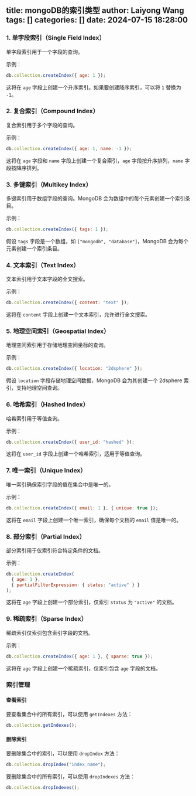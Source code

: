 title: mongoDB的索引类型
author: Laiyong Wang
tags: []
categories: []
date: 2024-07-15 18:28:00
---
### 1. 单字段索引（Single Field Index）

单字段索引用于一个字段的查询。

示例：
```javascript
db.collection.createIndex({ age: 1 });
```
这将在 `age` 字段上创建一个升序索引。如果要创建降序索引，可以将 `1` 替换为 `-1`。

### 2. 复合索引（Compound Index）

复合索引用于多个字段的查询。

示例：
```javascript
db.collection.createIndex({ age: 1, name: -1 });
```
这将在 `age` 字段和 `name` 字段上创建一个复合索引，`age` 字段按升序排列，`name` 字段按降序排列。

### 3. 多键索引（Multikey Index）

多键索引用于数组字段的查询。MongoDB 会为数组中的每个元素创建一个索引条目。

示例：
```javascript
db.collection.createIndex({ tags: 1 });
```
假设 `tags` 字段是一个数组，如 `["mongodb", "database"]`，MongoDB 会为每个元素创建一个索引条目。

### 4. 文本索引（Text Index）

文本索引用于文本字段的全文搜索。

示例：
```javascript
db.collection.createIndex({ content: "text" });
```
这将在 `content` 字段上创建一个文本索引，允许进行全文搜索。

### 5. 地理空间索引（Geospatial Index）

地理空间索引用于存储地理空间坐标的查询。

示例：
```javascript
db.collection.createIndex({ location: "2dsphere" });
```
假设 `location` 字段存储地理空间数据，MongoDB 会为其创建一个 2dsphere 索引，支持地理空间查询。

### 6. 哈希索引（Hashed Index）

哈希索引用于等值查询。

示例：
```javascript
db.collection.createIndex({ user_id: "hashed" });
```
这将在 `user_id` 字段上创建一个哈希索引，适用于等值查询。

### 7. 唯一索引（Unique Index）

唯一索引确保索引字段的值在集合中是唯一的。

示例：
```javascript
db.collection.createIndex({ email: 1 }, { unique: true });
```
这将在 `email` 字段上创建一个唯一索引，确保每个文档的 `email` 值是唯一的。

### 8. 部分索引（Partial Index）

部分索引用于仅索引符合特定条件的文档。

示例：
```javascript
db.collection.createIndex(
  { age: 1 },
  { partialFilterExpression: { status: "active" } }
);
```
这将在 `age` 字段上创建一个部分索引，仅索引 `status` 为 `"active"` 的文档。

### 9. 稀疏索引（Sparse Index）

稀疏索引仅索引包含索引字段的文档。

示例：
```javascript
db.collection.createIndex({ age: 1 }, { sparse: true });
```
这将在 `age` 字段上创建一个稀疏索引，仅索引包含 `age` 字段的文档。

### 索引管理

#### 查看索引
要查看集合中的所有索引，可以使用 `getIndexes` 方法：

```javascript
db.collection.getIndexes();
```

#### 删除索引
要删除集合中的索引，可以使用 `dropIndex` 方法：

```javascript
db.collection.dropIndex("index_name");
```

要删除集合中的所有索引，可以使用 `dropIndexes` 方法：

```javascript
db.collection.dropIndexes();
```